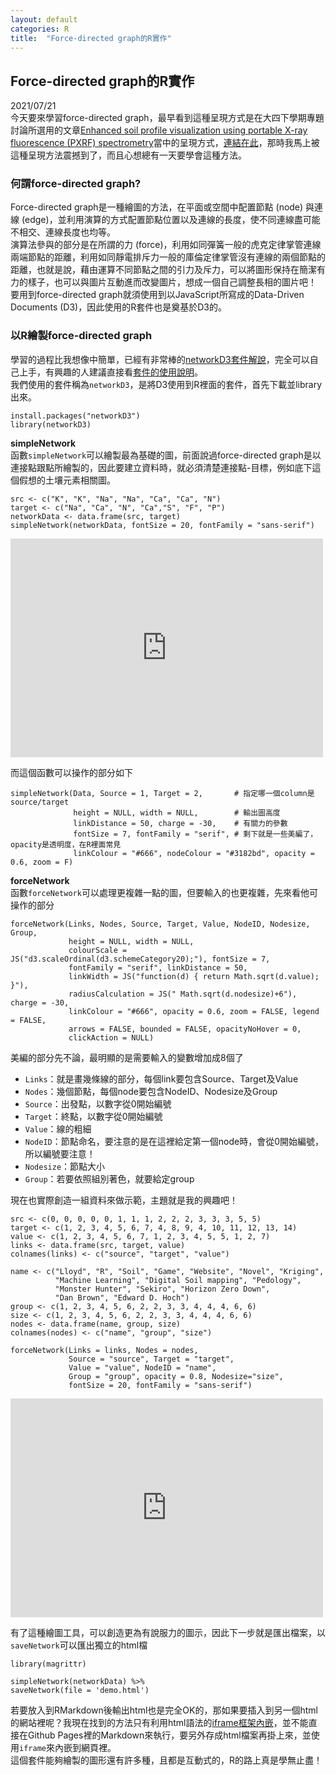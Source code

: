 ```yaml
---
layout: default
categories: R
title:  "Force-directed graph的R實作"
---
```

## Force-directed graph的R實作  
2021/07/21  
今天要來學習force-directed graph，最早看到這種呈現方式是在大四下學期專題討論所選用的文章<a href="https://doi.org/10.1016/j.geoderma.2019.113997" target="_blank">Enhanced soil profile visualization using portable X-ray fluorescence (PXRF) spectrometry</a>當中的呈現方式，<a href="https://idatavisualizationlab.github.io/Soil/demos.html" target="_blank">連結在此</a>，那時我馬上被這種呈現方法震撼到了，而且心想總有一天要學會這種方法。  
  
### 何謂force-directed graph?  
Force-directed graph是一種繪圖的方法，在平面或空間中配置節點 (node) 與連線 (edge)，並利用演算的方式配置節點位置以及連線的長度，使不同連線盡可能不相交、連線長度也均等。  
演算法參與的部分是在所謂的力 (force)，利用如同彈簧一般的虎克定律掌管連線兩端節點的距離，利用如同靜電排斥力一般的庫倫定律掌管沒有連線的兩個節點的距離，也就是說，藉由運算不同節點之間的引力及斥力，可以將圖形保持在簡潔有力的樣子，也可以與圖片互動進而改變圖片，想成一個自己調整長相的圖片吧！  
要用到force-directed graph就須使用到以JavaScript所寫成的Data-Driven Documents (D3)，因此使用的R套件也是奠基於D3的。  
  
### 以R繪製force-directed graph  
學習的過程比我想像中簡單，已經有非常棒的<a href="https://christophergandrud.github.io/networkD3/" target="_blank">networkD3套件解說</a>，完全可以自己上手，有興趣的人建議直接看<a href="https://cran.r-project.org/web/packages/networkD3/networkD3.pdf" target="_blank">套件的使用說明</a>。    
我們使用的套件稱為`networkD3`，是將D3使用到R裡面的套件，首先下載並library出來。   
```
install.packages("networkD3")  
library(networkD3)  
```  
**simpleNetwork**  
函數`simpleNetwork`可以繪製最為基礎的圖，前面說過force-directed graph是以連接點跟點所繪製的，因此要建立資料時，就必須清楚連接點-目標，例如底下這個假想的土壤元素相關圖。  
```
src <- c("K", "K", "Na", "Na", "Ca", "Ca", "N")
target <- c("Na", "Ca", "N", "Ca","S", "F", "P")
networkData <- data.frame(src, target)
simpleNetwork(networkData, fontSize = 20, fontFamily = "sans-serif")  
```  
<iframe src="https://lloydychuang.github.io/assets/graph-demo1.html" width="500" height="350" frameborder="0"  scrolling="no"></iframe>  
  
而這個函數可以操作的部分如下  
```
simpleNetwork(Data, Source = 1, Target = 2,       # 指定哪一個column是source/target
              height = NULL, width = NULL,        # 輸出圖高度
              linkDistance = 50, charge = -30,    # 有關力的參數
              fontSize = 7, fontFamily = "serif", # 剩下就是一些美編了，opacity是透明度，在R裡面常見
              linkColour = "#666", nodeColour = "#3182bd", opacity = 0.6, zoom = F)
```
  
**forceNetwork**  
函數`forceNetwork`可以處理更複雜一點的圖，但要輸入的也更複雜，先來看他可操作的部分
```
forceNetwork(Links, Nodes, Source, Target, Value, NodeID, Nodesize, Group,
             height = NULL, width = NULL,
             colourScale = JS("d3.scaleOrdinal(d3.schemeCategory20);"), fontSize = 7,
             fontFamily = "serif", linkDistance = 50,
             linkWidth = JS("function(d) { return Math.sqrt(d.value); }"),
             radiusCalculation = JS(" Math.sqrt(d.nodesize)+6"), charge = -30,
             linkColour = "#666", opacity = 0.6, zoom = FALSE, legend = FALSE,
             arrows = FALSE, bounded = FALSE, opacityNoHover = 0,
             clickAction = NULL)
```
美編的部分先不論，最明顯的是需要輸入的變數增加成8個了  
- `Links`：就是畫幾條線的部分，每個link要包含Source、Target及Value
- `Nodes`：幾個節點，每個node要包含NodeID、Nodesize及Group
- `Source`：出發點，以數字從0開始編號
- `Target`：終點，以數字從0開始編號
- `Value`：線的粗細
- `NodeID`：節點命名，要注意的是在這裡給定第一個node時，會從0開始編號，所以編號要注意！
- `Nodesize`：節點大小
- `Group`：若要依照組別著色，就要給定group  
  
現在也實際創造一組資料來做示範，主題就是我的興趣吧！    
```
src <- c(0, 0, 0, 0, 0, 1, 1, 1, 2, 2, 2, 3, 3, 3, 5, 5)
target <- c(1, 2, 3, 4, 5, 6, 7, 4, 8, 9, 4, 10, 11, 12, 13, 14)
value <- c(1, 2, 3, 4, 5, 6, 7, 1, 2, 3, 4, 5, 5, 1, 2, 7)
links <- data.frame(src, target, value)
colnames(links) <- c("source", "target", "value")

name <- c("Lloyd", "R", "Soil", "Game", "Website", "Novel", "Kriging",
          "Machine Learning", "Digital Soil mapping", "Pedology", 
          "Monster Hunter", "Sekiro", "Horizon Zero Down", 
          "Dan Brown", "Edward D. Hoch")
group <- c(1, 2, 3, 4, 5, 6, 2, 2, 3, 3, 4, 4, 4, 6, 6)
size <- c(1, 2, 3, 4, 5, 6, 2, 2, 3, 3, 4, 4, 4, 6, 6)
nodes <- data.frame(name, group, size)
colnames(nodes) <- c("name", "group", "size")

forceNetwork(Links = links, Nodes = nodes,
             Source = "source", Target = "target",
             Value = "value", NodeID = "name",
             Group = "group", opacity = 0.8, Nodesize="size",
             fontSize = 20, fontFamily = "sans-serif")
```  
<iframe src="https://lloydychuang.github.io/assets/graph-demo2.html" width="500" height="350" frameborder="0"  scrolling="no"></iframe>  
  
有了這種繪圖工具，可以創造更為有說服力的圖示，因此下一步就是匯出檔案，以`saveNetwork`可以匯出獨立的html檔
```  
library(magrittr)
  
simpleNetwork(networkData) %>%
saveNetwork(file = 'demo.html')
```  
若要放入到RMarkdown後輸出html也是完全OK的，那如果要插入到另一個html的網站裡呢？我現在找到的方法只有利用html語法的<a href="https://www.wibibi.com/info.php?tid=366#:~:text=%E6%A8%99%E6%BA%96%E7%9A%84HTML%20iframe%20%E6%A1%86%E6%9E%B6,%E4%B8%8D%E6%94%AF%E6%8F%B4HTML%20iframe%20%E6%99%82%EF%BC%8C" target="_blank">iframe框架內嵌</a>，並不能直接在Github Pages裡的Markdown來執行，要另外存成html檔案再掛上來，並使用`iframe`來內嵌到網頁裡。  
這個套件能夠繪製的圖形還有許多種，且都是互動式的，R的路上真是學無止盡！  

